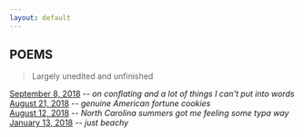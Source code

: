 ```yaml
---
layout: default
---
```

## POEMS
> Largely unedited and unfinished 

[September 8, 2018](./poems/09082018.html) -- _on conflating and a lot of things I can't put into words_ <br>
[August 21, 2018](./poems/08212018.html) -- _genuine American fortune cookies_ <br>
[August 12, 2018](./poems/08122018.html) -- _North Carolina summers got me feeling some typa way_ <br>
[January 13, 2018](./poems/01132018.html) -- _just beachy_ <br>